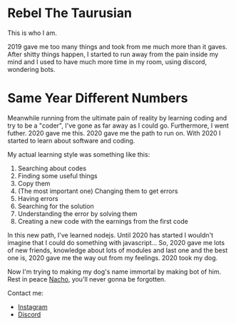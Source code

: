 # Rebel The Taurusian
This is who I am.

2019 gave me too many things and took from me much more than it gaves. After shitty things happen, I started to run away from the pain inside my mind and I used to have much more time in my room, using discord, wondering bots.

# Same Year Different Numbers
Meanwhile running from the ultimate pain of reality by learning coding and try to be a "coder", I've gone as far away as I could go. Furthermore, I went futher. 
2020 gave me this. 2020 gave me the path to run on. With 2020 I started to learn about software and coding.

My actual learning style was something like this:
1. Searching about codes
2. Finding some useful things
3. Copy them
4. (The most important one) Changing them to get errors
5. Having errors
6. Searching for the solution
7. Understanding the error by solving them
8. Creating a new code with the earnings from the first code

In this new path, I've learned nodejs. Until 2020 has started I wouldn't imagine that I could do something with javascript...
So, 2020 gave me lots of new friends, knowledge about lots of modules and last one and the best one is, 2020 gave me the way out from my feelings.
2020 took my dog.

Now I'm trying to making my dog's name immortal by making bot of him.
Rest in peace [Nacho](https://top.gg/bot/722731833967771648), you'll never gonna be forgotten.

Contact me: 
* [Instagram](https://www.instagram.com/burkii3535/?hl=tr)
* [Discord](https://discord.com/users/676035941357584385)
